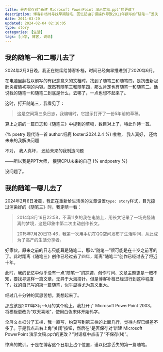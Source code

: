 ```yaml
---
title: 是否保存对“新建 Microsoft PowerPoint 演示文稿.ppt”的更改？
description: 博客补档时寻找早期随笔，回忆起由于误操作导致2011年撰写的“随笔一”丢失的故事。
date: 2011-03-20
updated: 2024-02-04 02:18:05
type: story
categories: [生活]
tags: [小学, 博客, 说说]
---
```


## 我的随笔一和二哪儿去了

2024年2月3日晚，我正在继续给博客补档，时间已经向早推进到了2020年6月。

在电脑里翻找以前写的有纪念意义的文档时，找到了随笔三和随笔四，是抗击新冠肺炎疫情初期的内容。既然有随笔三和随笔四，那么肯定也有随笔一和随笔二。话说我的随笔一和随笔二到底是什么，去哪了，一点也想不起来了。

这时，打开随笔三，我看见了：

> 这是空间第三条日志，我编辑时，它提示打开了一份5年前的草稿。

算上之前的一篇日志和《随笔三》中提到的草稿，数目对上了，特此作诗一首。

{% poetry 现代诗一首 author:纸鹿 footer:2024.2.4 %}
嗷嗷，
我人真好，
还给未来的我解决问题

不对，
我人真坏，
还给未来的我制造问题

——所以我是PPT大师，
狠狠CPU未来的自己
{% endpoetry %}

没问题了。

## 我的随笔一哪儿去了

2024年2月6日凌晨，我正在重新给生活类的文章设置`type: story`样式，目光掠过渲染好的《随笔三》时，我定睛一看：

> 2014年8月16日22:58，不满11岁的我在电脑上，用长文记录了一场光怪陆离的梦境，这是印象中第二次主动创作长文。
>
> 2015年7月20日13:46，我第一次用手机在QQ空间发布了生活瞬间，从此成为了高产的生活分享者。

好家伙，原来之前的日志只能算是随笔二，那么“随笔一”很可能是在十岁之前写的了。此时距离《随笔三》创作已经过去了四年，距离“随笔二”创作已经过去了将近十年。

此时，我的记忆中似乎没有一点“随笔一”的踪迹，创作时间、文章主题更是一概不知，要找寻这样一篇文章，无异于大海捞针。但是博客补档已经进行到这种程度了，找的自己写的第一篇随笔，似乎显得尤为意义重大。

经过几十分钟的冥思苦想，我想起来了。

那应该是2011年3月~5月的某个晚上，我打开了 Microsoft PowerPoint 2003，将模板更改为“欢天喜地”，使用白色宋体开始码字。

全屏文本框分了五栏，我一直写，约莫写到第三栏的上面几行，觉得内容已经差不多了。于是我点击右上角“关闭”按钮，然后在“是否保存对‘新建 Microsoft PowerPoint 演示文稿.ppt’的更改？”对话框中点击了“不保存(N)”。

惨痛的教训。于是在博客这个日期上占个位置，谨以纪念丢失的第一篇随笔。